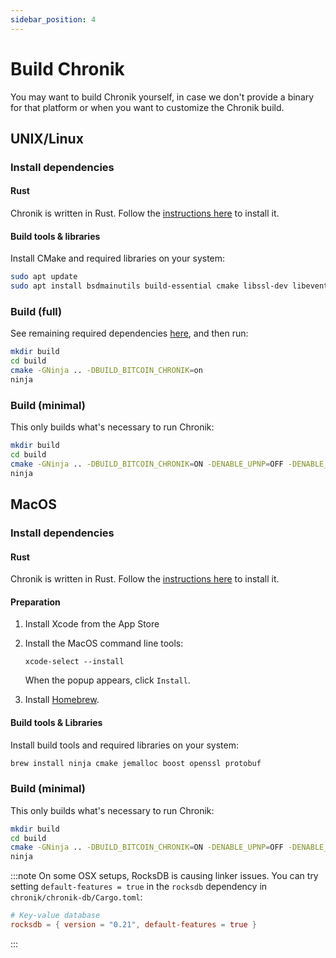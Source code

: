 ```yaml
---
sidebar_position: 4
---
```


# Build Chronik

You may want to build Chronik yourself, in case we don't provide a binary for that platform or when you want to customize the Chronik build.

## UNIX/Linux

### Install dependencies

#### Rust

Chronik is written in Rust. Follow the [instructions here](https://rustup.rs/) to install it.

#### Build tools & libraries

Install CMake and required libraries on your system:

```bash
sudo apt update
sudo apt install bsdmainutils build-essential cmake libssl-dev libevent-dev lld ninja-build python3 libjemalloc-dev libboost-dev libprotobuf-dev protobuf-compiler
```

### Build (full)

See remaining required dependencies [here](https://github.com/Bitcoin-ABC/bitcoin-abc/blob/master/doc/build-unix.md), and then run:

```bash
mkdir build
cd build
cmake -GNinja .. -DBUILD_BITCOIN_CHRONIK=on
ninja
```

### Build (minimal)

This only builds what's necessary to run Chronik:

```bash
mkdir build
cd build
cmake -GNinja .. -DBUILD_BITCOIN_CHRONIK=ON -DENABLE_UPNP=OFF -DENABLE_NATPMP=OFF -DBUILD_BITCOIN_WALLET=OFF -DBUILD_BITCOIN_QT=OFF -DBUILD_BITCOIN_ZMQ=OFF
ninja
```

## MacOS

### Install dependencies

#### Rust

Chronik is written in Rust. Follow the [instructions here](https://rustup.rs/) to install it.

#### Preparation

1. Install Xcode from the App Store
2. Install the MacOS command line tools:

    `xcode-select --install`

    When the popup appears, click `Install`.

3. Install [Homebrew](https://brew.sh).

#### Build tools & Libraries

Install build tools and required libraries on your system:

```bash
brew install ninja cmake jemalloc boost openssl protobuf
```

### Build (minimal)

This only builds what's necessary to run Chronik:

```bash
mkdir build
cd build
cmake -GNinja .. -DBUILD_BITCOIN_CHRONIK=ON -DENABLE_UPNP=OFF -DENABLE_NATPMP=OFF -DBUILD_BITCOIN_WALLET=OFF -DBUILD_BITCOIN_QT=OFF -DBUILD_BITCOIN_ZMQ=OFF
ninja
```

:::note
On some OSX setups, RocksDB is causing linker issues. You can try setting `default-features = true` in the `rocksdb` dependency in `chronik/chronik-db/Cargo.toml`:

```toml
# Key-value database
rocksdb = { version = "0.21", default-features = true }
```

:::
